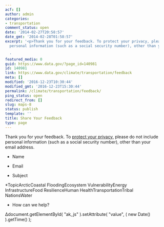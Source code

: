 ```yaml
---
acf: []
author: admin
categories:
- transportation
comment_status: open
date: '2014-02-27T20:58:57'
date_gmt: '2014-02-28T01:58:57'
excerpt: '<p>Thank you for your feedback. To protect your privacy, please do not include
  personal information (such as a social security number), other than your email address.</p>

  '
featured_media: 0
guid: https://www.data.gov/?page_id=140981
id: 140981
link: https://www.data.gov/climate/transportation/feedback
meta: []
modified: '2016-12-23T10:30:44'
modified_gmt: '2016-12-23T15:30:44'
permalink: /climate/transportation/feedback/
ping_status: open
redirect_from: []
slug: maps-8
status: publish
template: ''
title: Share Your Feedback
type: page
---
```

Thank you for your feedback. To [protect your privacy,](http://www.data.gov/privacy-policy) please do not include personal information (such as a social security number), other than your email address.




 













* Name


* Email




* Subject


*TopicArcticCoastal FloodingEcosystem VulnerabilityEnergy InfrastructureFood ResilienceHuman HealthTransportationTribal NationsWater




* How can we help?








Δdocument.getElementById( "ak\_js" ).setAttribute( "value", ( new Date() ).getTime() );



